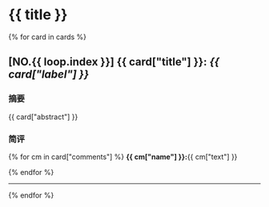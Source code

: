 {{ title }}
===========

{% for card in cards %}
## [NO.{{ loop.index }}] {{ card["title"] }}: *{{ card["label"] }}*

### 摘要

{{ card["abstract"] }}
  
### 简评

{% for cm in card["comments"] %}
**{{ cm["name"] }}:**{{ cm["text"] }}

   
{% endfor %}

----------------
  
{% endfor %}


